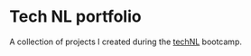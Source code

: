 # Tech NL portfolio
A collection of projects I created during the [techNL](/https://technl.ca/) bootcamp.

##

